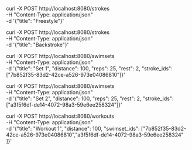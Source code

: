 



curl -X POST http://localhost:8080/strokes \
    -H "Content-Type: application/json" \
    -d '{"title": "Freestyle"}'

curl -X POST http://localhost:8080/strokes \
    -H "Content-Type: application/json" \
    -d '{"title": "Backstroke"}'

curl -X POST http://localhost:8080/swimsets  \
-H "Content-Type: application/json" \
-d '{"title": "Set 1", "distance": 100, "reps": 25,  "rest": 2, "stroke_ids": ["7b852f35-83d2-42ce-a526-973e04086810"]}'

curl -X POST http://localhost:8080/swimsets  \
-H "Content-Type: application/json" \
-d '{"title": "Set 2", "distance": 100, "reps": 25,  "rest": 2, "stroke_ids": ["a3f5f6df-de14-4072-98a3-59e6ee258324"]}'

curl -X POST http://localhost:8080/workouts  \
-H "Content-Type: application/json" \
-d '{"title": "Workout 1", "distance": 100, "swimset_ids": ["7b852f35-83d2-42ce-a526-973e04086810","a3f5f6df-de14-4072-98a3-59e6ee258324" ]}'